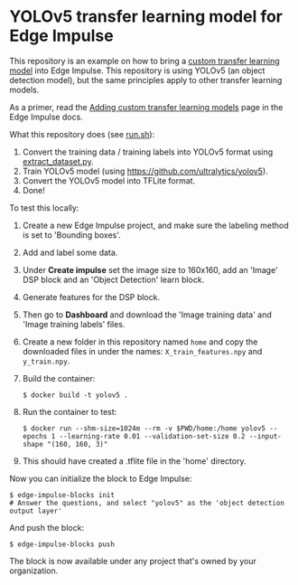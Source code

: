 # YOLOv5 transfer learning model for Edge Impulse

This repository is an example on how to bring a [custom transfer learning model](https://docs.edgeimpulse.com/docs/adding-custom-transfer-learning-models) into Edge Impulse. This repository is using YOLOv5 (an object detection model), but the same principles apply to other transfer learning models.

As a primer, read the [Adding custom transfer learning models](https://docs.edgeimpulse.com/docs/adding-custom-transfer-learning-models) page in the Edge Impulse docs.

What this repository does (see [run.sh](run.sh)):

1. Convert the training data / training labels into YOLOv5 format using [extract_dataset.py](extract_dataset.py).
1. Train YOLOv5 model (using https://github.com/ultralytics/yolov5).
1. Convert the YOLOv5 model into TFLite format.
1. Done!

To test this locally:

1. Create a new Edge Impulse project, and make sure the labeling method is set to 'Bounding boxes'.
1. Add and label some data.
1. Under **Create impulse** set the image size to 160x160, add an 'Image' DSP block and an 'Object Detection' learn block.
1. Generate features for the DSP block.
1. Then go to **Dashboard** and download the 'Image training data' and 'Image training labels' files.
1. Create a new folder in this repository named `home` and copy the downloaded files in under the names: `X_train_features.npy` and `y_train.npy`.
1. Build the container:

    ```
    $ docker build -t yolov5 .
    ```

1. Run the container to test:

    ```
    $ docker run --shm-size=1024m --rm -v $PWD/home:/home yolov5 --epochs 1 --learning-rate 0.01 --validation-set-size 0.2 --input-shape "(160, 160, 3)"
    ```

1. This should have created a .tflite file in the 'home' directory.

Now you can initialize the block to Edge Impulse:

```
$ edge-impulse-blocks init
# Answer the questions, and select "yolov5" as the 'object detection output layer'
```

And push the block:

```
$ edge-impulse-blocks push
```

The block is now available under any project that's owned by your organization.
